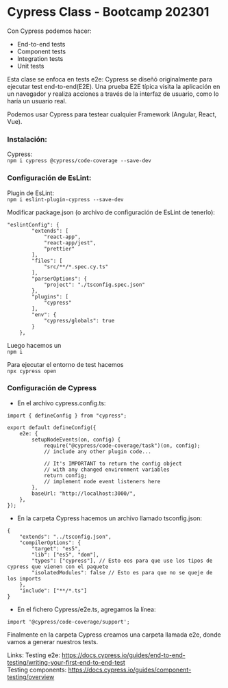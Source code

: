 # Cypress Class - Bootcamp 202301

Con Cypress podemos hacer:

-   End-to-end tests
-   Component tests
-   Integration tests
-   Unit tests

Esta clase se enfoca en tests e2e:
Cypress se diseñó originalmente para ejecutar test end-to-end(E2E). Una prueba E2E típica visita la aplicación en un navegador y realiza acciones a través de la interfaz de usuario, como lo haría un usuario real.

Podemos usar Cypress para testear cualquier Framework (Angular, React, Vue).

### Instalación:

Cypress: <br>
`npm i cypress @cypress/code-coverage --save-dev`

### Configuración de EsLint:

Plugin de EsLint: <br>
`npm i eslint-plugin-cypress --save-dev`

Modificar package.json (o archivo de configuración de EsLint de tenerlo):

```
"eslintConfig": {
        "extends": [
            "react-app",
            "react-app/jest",
            "prettier"
        ],
        "files": [
            "src/**/*.spec.cy.ts"
        ],
        "parserOptions": {
            "project": "./tsconfig.spec.json"
        },
        "plugins": [
            "cypress"
        ],
        "env": {
            "cypress/globals": true
        }
    },
```

Luego hacemos un <br>
`npm i`

Para ejecutar el entorno de test hacemos <br>
`npx cypress open`

### Configuración de Cypress

-   En el archivo cypress.config.ts:

```
import { defineConfig } from "cypress";

export default defineConfig({
    e2e: {
        setupNodeEvents(on, config) {
            require("@cypress/code-coverage/task")(on, config);
            // include any other plugin code...

            // It's IMPORTANT to return the config object
            // with any changed environment variables
            return config;
            // implement node event listeners here
        },
        baseUrl: "http://localhost:3000/",
    },
});
```

-   En la carpeta Cypress hacemos un archivo llamado tsconfig.json:

```
{
    "extends": "../tsconfig.json",
    "compilerOptions": {
        "target": "es5",
        "lib": ["es5", "dom"],
        "types": ["cypress"], // Esto eos para que use los tipos de cypress que vienen con el paquete
        "isolatedModules": false // Esto es para que no se queje de los imports
    },
    "include": ["**/*.ts"]
}
```

-   En el fichero Cypress/e2e.ts, agregamos la línea:

```
import '@cypress/code-coverage/support';
```

Finalmente en la carpeta Cypress creamos una carpeta llamada e2e, donde vamos a generar nuestros tests.

Links:
Testing e2e: https://docs.cypress.io/guides/end-to-end-testing/writing-your-first-end-to-end-test <br>
Testing components: https://docs.cypress.io/guides/component-testing/overview
